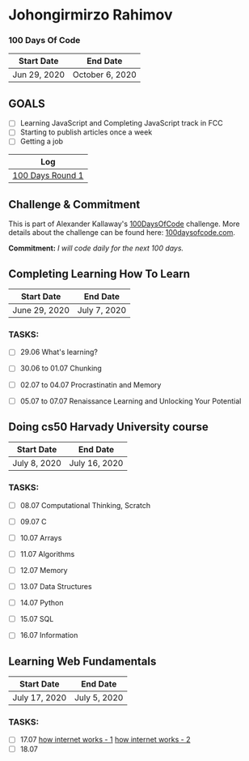 # Johongirmirzo Rahimov

 

### 100 Days Of Code 
|  Start Date   | End Date     |
| ------------- | ------------ |
| Jun 29, 2020 |  October 6, 2020|
## GOALS
- [ ] Learning JavaScript and Completing JavaScript track in FCC
- [ ] Starting to publish articles once a week
- [ ] Getting a job

| Log  | 
| --- |
| [100 Days Round 1](https://github.com/Johongirr/365-days-of-code/blob/master/log1.md) | 

## Challenge & Commitment
This is part of Alexander Kallaway's [100DaysOfCode](https://github.com/Kallaway/100-days-of-code "the official repo") challenge. More details about the challenge can be found here: [100daysofcode.com](http://100daysofcode.com/ "100daysofcode.com").

**Commitment:** *I will code daily for the next 100 days.*

## Completing Learning How To Learn
|  Start Date   | End Date     |
| ------------- | ------------ |
| June 29, 2020 |  July 7, 2020|

### TASKS:
- [ ] 29.06  What's learning?
- [ ] 30.06 to 01.07 Chunking
- [ ] 02.07 to 04.07 Procrastinatin and Memory
- [ ] 05.07 to 07.07 Renaissance Learning and Unlocking Your Potential



## Doing cs50 Harvady University course
|  Start Date   | End Date     |
| ------------- | ------------ |
| July 8, 2020 |  July 16, 2020|

### TASKS:
- [ ] 08.07 Computational Thinking, Scratch
- [ ] 09.07 C
- [ ] 10.07 Arrays
- [ ] 11.07 Algorithms
- [ ] 12.07 Memory
- [ ] 13.07 Data Structures
- [ ] 14.07 Python
- [ ] 15.07 SQL
- [ ] 16.07 Information



## Learning Web Fundamentals
|  Start Date   | End Date     |
| ------------- | ------------ |
| July 17, 2020 |  July 5, 2020|

### TASKS:
- [ ] 17.07 [how internet works - 1]( https://medium.com/@User3141592/how-does-the-internet-work-edc2e22e7eb8)
[how internet works - 2](https://web.stanford.edu/class/msande91si/www-spr04/readings/week1/InternetWhitepaper.htm)
- [ ] 18.07